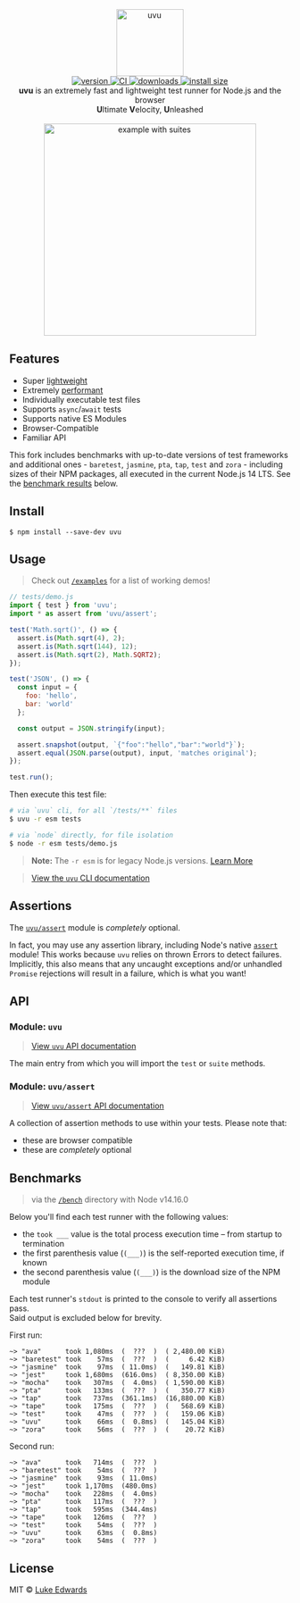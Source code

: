 <div align="center">
  <img src="shots/uvu.jpg" alt="uvu" height="120" />
</div>

<div align="center">
  <a href="https://npmjs.org/package/uvu">
    <img src="https://badgen.now.sh/npm/v/uvu" alt="version" />
  </a>
  <a href="https://github.com/lukeed/uvu/actions">
    <img src="https://github.com/lukeed/uvu/workflows/CI/badge.svg" alt="CI" />
  </a>
  <a href="https://npmjs.org/package/uvu">
    <img src="https://badgen.now.sh/npm/dm/uvu" alt="downloads" />
  </a>
  <a href="https://packagephobia.now.sh/result?p=uvu">
    <img src="https://packagephobia.now.sh/badge?p=uvu" alt="install size" />
  </a>
</div>

<div align="center">
  <b>uvu</b> is an extremely fast and lightweight test runner for Node.js and the browser<br>
  <b>U</b>ltimate <b>V</b>elocity, <b>U</b>nleashed<br><br>
  <img width="380" alt="example with suites" src="shots/suites.gif"/>
</div>


## Features

* Super [lightweight](https://npm.anvaka.com/#/view/2d/uvu)
* Extremely [performant](#benchmarks)
* Individually executable test files
* Supports `async`/`await` tests
* Supports native ES Modules
* Browser-Compatible
* Familiar API

This fork includes benchmarks with up-to-date versions of test frameworks and additional ones - `baretest`, `jasmine`, `pta`, `tap`, `test` and `zora` - including sizes of their NPM packages, all executed in the current Node.js 14 LTS. See the [benchmark results](#benchmarks) below.

## Install

```
$ npm install --save-dev uvu
```


## Usage

> Check out [`/examples`](/examples) for a list of working demos!

```js
// tests/demo.js
import { test } from 'uvu';
import * as assert from 'uvu/assert';

test('Math.sqrt()', () => {
  assert.is(Math.sqrt(4), 2);
  assert.is(Math.sqrt(144), 12);
  assert.is(Math.sqrt(2), Math.SQRT2);
});

test('JSON', () => {
  const input = {
    foo: 'hello',
    bar: 'world'
  };

  const output = JSON.stringify(input);

  assert.snapshot(output, `{"foo":"hello","bar":"world"}`);
  assert.equal(JSON.parse(output), input, 'matches original');
});

test.run();
```

Then execute this test file:

```sh
# via `uvu` cli, for all `/tests/**` files
$ uvu -r esm tests

# via `node` directly, for file isolation
$ node -r esm tests/demo.js
```

> **Note:** The `-r esm` is for legacy Node.js versions. [Learn More](/docs/esm.md)

> [View the `uvu` CLI documentation](/docs/cli.md)


## Assertions

The [`uvu/assert`](/docs/api.assert.md) module is _completely_ optional.

In fact, you may use any assertion library, including Node's native [`assert`](https://nodejs.org/api/assert.html) module! This works because `uvu` relies on thrown Errors to detect failures. Implicitly, this also means that any uncaught exceptions and/or unhandled `Promise` rejections will result in a failure, which is what you want!


## API

### Module: `uvu`

> [View `uvu` API documentation](/docs/api.uvu.md)

The main entry from which you will import the `test` or `suite` methods.

### Module: `uvu/assert`

> [View `uvu/assert` API documentation](/docs/api.assert.md)

A collection of assertion methods to use within your tests. Please note that:

* these are browser compatible
* these are _completely_ optional


## Benchmarks

> via the [`/bench`](/bench) directory with Node v14.16.0

Below you'll find each test runner with the following values:

* the `took ___` value is the total process execution time – from startup to termination
* the first parenthesis value (`(___)`) is the self-reported execution time, if known
* the second parenthesis value (`(___)`) is the download size of the NPM module

Each test runner's `stdout` is printed to the console to verify all assertions pass.<br>Said output is excluded below for brevity.

First run:

```
~> "ava"      took 1,080ms  (  ???  )  ( 2,480.00 KiB)
~> "baretest" took    57ms  (  ???  )  (     6.42 KiB)
~> "jasmine"  took    97ms  ( 11.0ms)  (   149.81 KiB)
~> "jest"     took 1,680ms  (616.0ms)  ( 8,350.00 KiB)
~> "mocha"    took   307ms  (  4.0ms)  ( 1,590.00 KiB)
~> "pta"      took   133ms  (  ???  )  (   350.77 KiB)
~> "tap"      took   737ms  (361.1ms)  (16,880.00 KiB)
~> "tape"     took   175ms  (  ???  )  (   568.69 KiB)
~> "test"     took    47ms  (  ???  )  (   159.06 KiB)
~> "uvu"      took    66ms  (  0.8ms)  (   145.04 KiB)
~> "zora"     took    56ms  (  ???  )  (    20.72 KiB)
```

Second run:

```
~> "ava"      took   714ms  (  ???  )
~> "baretest" took    54ms  (  ???  )
~> "jasmine"  took    93ms  ( 11.0ms)
~> "jest"     took 1,170ms  (480.0ms)
~> "mocha"    took   228ms  (  4.0ms)
~> "pta"      took   117ms  (  ???  )
~> "tap"      took   595ms  (344.4ms)
~> "tape"     took   126ms  (  ???  )
~> "test"     took    54ms  (  ???  )
~> "uvu"      took    63ms  (  0.8ms)
~> "zora"     took    54ms  (  ???  )
```

## License

MIT © [Luke Edwards](https://lukeed.com)
